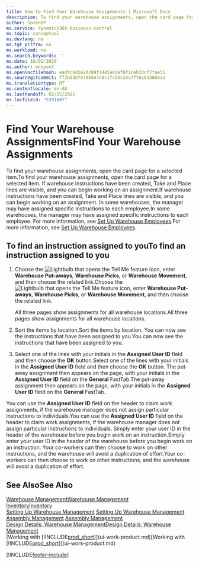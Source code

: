 ```yaml
---
title: How to Find Your Warehouse Assignments | Microsoft Docs
description: To find your warehouse assignments, open the card page for a selected item. If warehouse instructions have been created, Take and Place lines are visible, and you can begin working on an assignment. In some warehouses, the manager may have assigned specific instructions to each employee.
author: SorenGP
ms.service: dynamics365-business-central
ms.topic: conceptual
ms.devlang: na
ms.tgt_pltfrm: na
ms.workload: na
ms.search.keywords: ''
ms.date: 10/01/2020
ms.author: edupont
ms.openlocfilehash: eadfc0d2e2dc89f1445a4def8f1ceb33cf7fae55
ms.sourcegitcommit: ff2b55b7e790447e0c1fcd5c2ec7f7610338ebaa
ms.translationtype: HT
ms.contentlocale: en-AU
ms.lasthandoff: 02/15/2021
ms.locfileid: "5391607"
---
```

# <a name="find-your-warehouse-assignments"></a><span data-ttu-id="cdc97-105">Find Your Warehouse Assignments</span><span class="sxs-lookup"><span data-stu-id="cdc97-105">Find Your Warehouse Assignments</span></span>
<span data-ttu-id="cdc97-106">To find your warehouse assignments, open the card page for a selected item.</span><span class="sxs-lookup"><span data-stu-id="cdc97-106">To find your warehouse assignments, open the card page for a selected item.</span></span> <span data-ttu-id="cdc97-107">If warehouse instructions have been created, Take and Place lines are visible, and you can begin working on an assignment.</span><span class="sxs-lookup"><span data-stu-id="cdc97-107">If warehouse instructions have been created, Take and Place lines are visible, and you can begin working on an assignment.</span></span> <span data-ttu-id="cdc97-108">In some warehouses, the manager may have assigned specific instructions to each employee.</span><span class="sxs-lookup"><span data-stu-id="cdc97-108">In some warehouses, the manager may have assigned specific instructions to each employee.</span></span> <span data-ttu-id="cdc97-109">For more information, see [Set Up Warehouse Employees](warehouse-how-to-set-up-warehouse-employees.md).</span><span class="sxs-lookup"><span data-stu-id="cdc97-109">For more information, see [Set Up Warehouse Employees](warehouse-how-to-set-up-warehouse-employees.md).</span></span>

## <a name="to-find-an-instruction-assigned-to-you"></a><span data-ttu-id="cdc97-110">To find an instruction assigned to you</span><span class="sxs-lookup"><span data-stu-id="cdc97-110">To find an instruction assigned to you</span></span>  
1.  <span data-ttu-id="cdc97-111">Choose the ![Lightbulb that opens the Tell Me feature](media/ui-search/search_small.png "Tell me what you want to do") icon, enter **Warehouse Put-aways**, **Warehouse Picks**, or **Warehouse Movement**, and then choose the related link.</span><span class="sxs-lookup"><span data-stu-id="cdc97-111">Choose the ![Lightbulb that opens the Tell Me feature](media/ui-search/search_small.png "Tell me what you want to do") icon, enter **Warehouse Put-aways**, **Warehouse Picks**, or **Warehouse Movement**, and then choose the related link.</span></span>

    <span data-ttu-id="cdc97-112">All three pages show assignments for all warehouse locations.</span><span class="sxs-lookup"><span data-stu-id="cdc97-112">All three pages show assignments for all warehouse locations.</span></span>  

2. <span data-ttu-id="cdc97-113">Sort the items by location.</span><span class="sxs-lookup"><span data-stu-id="cdc97-113">Sort the items by location.</span></span> <span data-ttu-id="cdc97-114">You can now see the instructions that have been assigned to you.</span><span class="sxs-lookup"><span data-stu-id="cdc97-114">You can now see the instructions that have been assigned to you.</span></span>  
3. <span data-ttu-id="cdc97-115">Select one of the lines with your initials in the **Assigned User ID** field and then choose the **OK** button.</span><span class="sxs-lookup"><span data-stu-id="cdc97-115">Select one of the lines with your initials in the **Assigned User ID** field and then choose the **OK** button.</span></span> <span data-ttu-id="cdc97-116">The put-away assignment then appears on the page, with your initials in the **Assigned User ID** field on the **General** FastTab.</span><span class="sxs-lookup"><span data-stu-id="cdc97-116">The put-away assignment then appears on the page, with your initials in the **Assigned User ID** field on the **General** FastTab.</span></span>  

<span data-ttu-id="cdc97-117">You can use the **Assigned User ID** field on the header to claim work assignments, if the warehouse manager does not assign particular instructions to individuals.</span><span class="sxs-lookup"><span data-stu-id="cdc97-117">You can use the **Assigned User ID** field on the header to claim work assignments, if the warehouse manager does not assign particular instructions to individuals.</span></span> <span data-ttu-id="cdc97-118">Simply enter your user ID in the header of the warehouse before you begin work on an instruction.</span><span class="sxs-lookup"><span data-stu-id="cdc97-118">Simply enter your user ID in the header of the warehouse before you begin work on an instruction.</span></span> <span data-ttu-id="cdc97-119">Your co-workers can then choose to work on other instructions, and the warehouse will avoid a duplication of effort.</span><span class="sxs-lookup"><span data-stu-id="cdc97-119">Your co-workers can then choose to work on other instructions, and the warehouse will avoid a duplication of effort.</span></span>  

## <a name="see-also"></a><span data-ttu-id="cdc97-120">See Also</span><span class="sxs-lookup"><span data-stu-id="cdc97-120">See Also</span></span>  
[<span data-ttu-id="cdc97-121">Warehouse Management</span><span class="sxs-lookup"><span data-stu-id="cdc97-121">Warehouse Management</span></span>](warehouse-manage-warehouse.md)  
[<span data-ttu-id="cdc97-122">Inventory</span><span class="sxs-lookup"><span data-stu-id="cdc97-122">Inventory</span></span>](inventory-manage-inventory.md)  
<span data-ttu-id="cdc97-123">[Setting Up Warehouse Management](warehouse-setup-warehouse.md)   </span><span class="sxs-lookup"><span data-stu-id="cdc97-123">[Setting Up Warehouse Management](warehouse-setup-warehouse.md)   </span></span>  
<span data-ttu-id="cdc97-124">[Assembly Management](assembly-assemble-items.md)  </span><span class="sxs-lookup"><span data-stu-id="cdc97-124">[Assembly Management](assembly-assemble-items.md)  </span></span>  
[<span data-ttu-id="cdc97-125">Design Details: Warehouse Management</span><span class="sxs-lookup"><span data-stu-id="cdc97-125">Design Details: Warehouse Management</span></span>](design-details-warehouse-management.md)  
<span data-ttu-id="cdc97-126">[Working with [!INCLUDE[prod_short](includes/prod_short.md)]](ui-work-product.md)</span><span class="sxs-lookup"><span data-stu-id="cdc97-126">[Working with [!INCLUDE[prod_short](includes/prod_short.md)]](ui-work-product.md)</span></span> 


[!INCLUDE[footer-include](includes/footer-banner.md)]